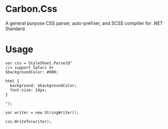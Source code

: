 # Carbon.Css

A general purpose CSS parser, auto-prefixer, and SCSS compilier for .NET Standard.


# Usage

```
var css = StyleSheet.Parse(@"
//= support Safari 5+
$backgroundColor: #000;

html {
  background: $backgroundColor; 
  font-size: 14px; 
}

");

var writer = new StringWriter();

css.WriteTo(writer);

```
